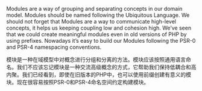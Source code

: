 Modules are a way of grouping and separating concepts in our domain model. Modules should be named following the Ubiquitous Language. We should not forget that Modules are a way to communicate high-level concepts, it helps us keeping coupling low and cohesion high. We’ve seen that we could create meaningful modules even in old versions of PHP by using prefixes. Nowadays it’s easy to build our Modules following the PSR-0 and PSR-4 namespacing conventions.



模块是一种在域模型中对概念进行分组和分离的方法。模块应该按照通用语言命名。我们不应该忘记模块是一种交流高级概念的方式，它帮助我们保持低耦合和高内聚。我们已经看到，即使在旧版本的PHP中，也可以使用前缀创建有意义的模块。现在很容易按照PSR-0和PSR-4命名空间约定构建模块。

